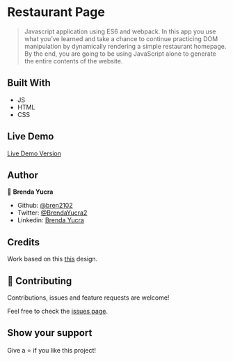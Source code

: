 # Restaurant Page

> Javascript application using ES6 and webpack. In this app you use what you’ve learned and take a chance to continue practicing DOM manipulation by dynamically rendering a simple restaurant homepage. By the end, you are going to be using JavaScript alone to generate the entire contents of the website.

## Built With

- JS
- HTML
- CSS

## Live Demo

[Live Demo Version](https://raw.githack.com/bren2102/Restaurant-page/feature/dist/index.html)

## Author

👤 **Brenda Yucra**

- Github: [@bren2102](https://github.com/bren2102) 
- Twitter: [@BrendaYucra2](https://twitter.com/BrendaYucra)
- Linkedin: [Brenda Yucra](https://www.linkedin.com/in/brenda-yucra-51980681/)

## Credits

Work based on this [this](https://www.behance.net/gallery/96647171/Foodie-Landing-Page?tracking_source=search_projects_recommended%7Crestaurant%20page) design.

## 🤝 Contributing

Contributions, issues and feature requests are welcome!

Feel free to check the [issues page](issues/).

## Show your support

Give a ⭐️ if you like this project!
